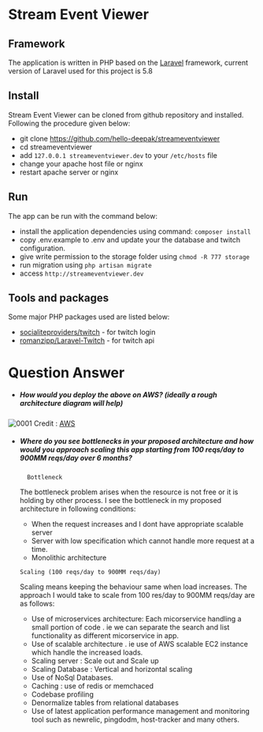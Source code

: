 # Stream Event Viewer


## Framework

The application is written in PHP based on the [Laravel](http://laravel.com) framework, current version of Laravel 
used for this project is 5.8

## Install

Stream Event Viewer can be cloned from github repository and installed. Following the procedure given below:

* git clone https://github.com/hello-deepak/streameventviewer
* cd streameventviewer
* add `127.0.0.1 streameventviewer.dev` to your `/etc/hosts` file
* change your apache host file or nginx
* restart apache server or nginx


## Run

The app can be run with the command below:

* install the application dependencies using command: `composer install`
* copy .env.example to .env and update your the database and twitch configuration.
* give write permission to the storage folder using `chmod -R 777 storage`
* run migration using `php artisan migrate`
* access `http://streameventviewer.dev`
 

## Tools and packages


Some major PHP packages used are listed below:

* [socialiteproviders/twitch](https://socialiteproviders.netlify.com/providers/twitch.html) - for twitch login
* [romanzipp/Laravel-Twitch](https://github.com/romanzipp/Laravel-Twitch) - for twitch api


# Question Answer

* ##### How would you deploy the above on AWS? (ideally a rough architecture diagram will help)
![0001](https://user-images.githubusercontent.com/7577697/55123172-a5e0e880-5129-11e9-9295-beb209d47adc.jpg)
 Credit :  [AWS](https://aws.amazon.com/websites/getting-started/tutorials/)
 
 * ##### Where do you see bottlenecks in your proposed architecture and how would you approach scaling this app starting from 100 reqs/day to 900MM reqs/day over 6 months?
 
         Bottleneck 
      The bottleneck problem arises when the resource is not free or it is holding by other process. I see the bottleneck in my proposed architecture in following conditions:
      * When the request increases and I dont have appropriate scalable server
      * Server with low specification which cannot handle more request at a time.
      * Monolithic architecture
      
       Scaling (100 reqs/day to 900MM reqs/day)
      Scaling means keeping the behaviour same when load increases. The approach I would take to scale from 100 res/day to 900MM reqs/day are as follows:
      * Use of microservices architecture: Each micorservice handling a small portion of code . ie we can separate the search and list functionality as different micorservice in app.   
      * Use of scalable architecture . ie use of AWS scalable EC2 instance which handle the increased loads.
      * Scaling server : Scale out and Scale up
      * Scaling Database : Vertical and horizontal scaling
      * Use of NoSql Databases.
      * Caching :  use of redis or memchaced 
      * Codebase profiling
      * Denormalize tables from relational databases 
      * Use of latest application performance management and monitoring  tool such as newrelic, pingdodm, host-tracker and many others.
      
      

 
